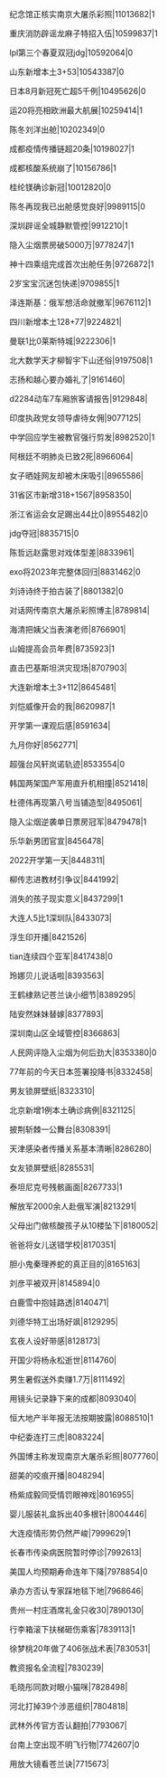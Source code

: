 纪念馆正核实南京大屠杀彩照|11013682|1

重庆消防辟谣龙麻子特招入伍|10599837|1

lpl第三个春夏双冠jdg|10592064|0

山东新增本土3+53|10543387|0

日本8月新冠死亡超5千例|10495626|0

运20将亮相欧洲最大航展|10259414|1

陈冬刘洋出舱|10202349|0

成都疫情传播链超20条|10198027|1

成都核酸系统崩了|10156786|1

桂纶镁确诊新冠|10012820|0

陈冬再现我已出舱感觉良好|9989115|0

深圳辟谣全城静默管控|9912210|1

隐入尘烟票房破5000万|9778247|1

神十四乘组完成首次出舱任务|9726872|1

2岁宝宝沉迷包快递|9709855|1

泽连斯基：俄军想活命就撤军|9676112|1

四川新增本土128+77|9224821|

曼联1比0莱斯特城|9222306|1

北大数学天才柳智宇下山还俗|9197508|1

志扬和越心要办婚礼了|9161460|

d2284动车7车厢旅客请报告|9129848|

印度执政党女领导虐待女佣|9077125|

中学回应学生被教官强行剪发|8982520|1

阿根廷不明肺炎已致2死|8966064|

女子晒娃网友却被木床吸引|8965586|

31省区市新增318+1567|8958350|

浙江省运会女足踢出44比0|8955482|0

jdg夺冠|8835715|0

陈哲远赵露思对戏体型差|8833961|

exo将2023年完整体回归|8831462|0

刘诗诗终于拍古装了|8801382|0

对话网传南京大屠杀彩照博主|8789814|

海清把姨父当表演老师|8766901|

山姆提高会员年费|8735923|1

直击巴基斯坦洪灾现场|8707903|

大连新增本土3+112|8645481|

刘恺威像开会的我|8620987|1

开学第一课观后感|8591634|

九月你好|8562771|

超强台风轩岚诺轨迹|8533554|0

韩国两架国产军用直升机相撞|8521418|

杜德伟再现第八号当铺造型|8495061|

隐入尘烟逆袭单日票房冠军|8479478|1

乐华新男团官宣|8456478|

2022开学第一天|8448311|

柳传志进教材引争议|8441992|

消失的孩子现实意义|8437299|1

大连人5比1深圳队|8433073|

浮生印开播|8421526|

tian连续四个亚军|8417438|0

玲娜贝儿说话啦|8393563|

王鹤棣熟记苍兰诀小细节|8389295|

陆安然妹妹替嫁|8377893|

深圳南山区全域管控|8366863|

人民网评隐入尘烟为何后劲大|8353380|0

77年前的今天日本签署投降书|8332458|

男友锁屏壁纸|8323310|

北京新增1例本土确诊病例|8321125|

披荆斩棘一公舞台|8308391|

天津感染者传播关系基本清晰|8286280|

女友锁屏壁纸|8285531|

泰坦尼克号残骸画面|8267733|1

解放军2000余人赴俄军演|8213291|

父母出门做核酸孩子从10楼坠下|8180052|

爸爸将女儿送错学校|8170351|

胆小鬼秦理养蛇的真正目的|8165163|

刘彦平被双开|8145894|0

白鹿雪中抱娃路透|8140471|

刘德华特工出场好飒|8129295|

玄夜人设好带感|8128173|

开国少将杨永松逝世|8114760|

男生暑假送外卖赚1.7万|8111492|

用镜头记录静下来的成都|8093040|

恒大地产半年报无法按期披露|8088510|1

中纪委连打三虎|8083224|

外国博主称发现南京大屠杀彩照|8077760|

甜美的咬痕开播|8048294|

杨紫成毅同受情罚眼神戏|8016955|

婴儿服装礼盒拆出40多根针|8004446|

大连疫情形势仍然严峻|7999629|1

长春市传染病医院暂时停诊|7992613|

美国人均预期寿命连年下降|7978854|0

承办方否认专家踩地毯下地|7968646|

贵州一村庄酒席礼金只收30|7890130|

行李箱滚下扶梯砸伤乘客|7839113|1

徐梦桃20年做了406张战术表|7830531|

教资报名全流程|7830239|

毛晓彤同款对眼小猫咪|7828498|

河北打掉39个涉恶组织|7804818|

武林外传官方否认翻拍|7793067|

台南上空出现不明飞行物|7742607|0

用放大镜看苍兰诀|7715673|


